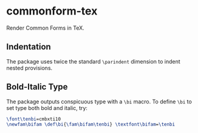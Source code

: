 commonform-tex
==============

Render Common Forms in TeX.

Indentation
-----------
The package uses twice the standard `\parindent` dimension to indent nested provisions.

Bold-Italic Type
----------------
The package outputs conspicuous type with a `\bi` macro. To define `\bi` to set type both bold and italic, try:

```tex
\font\tenbi=cmbxti10
\newfam\bifam \def\bi{\fam\bifam\tenbi} \textfont\bifam=\tenbi
```
